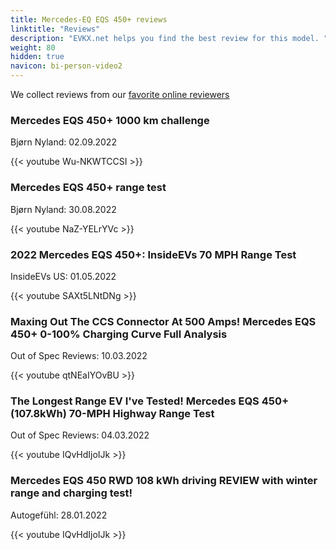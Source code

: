 ```yaml
---
title: Mercedes-EQ EQS 450+ reviews
linktitle: "Reviews"
description: "EVKX.net helps you find the best review for this model. "
weight: 80
hidden: true
navicon: bi-person-video2
---
```

We collect reviews from our [favorite online reviewers](/guides/evreviewers/)

<div class="container text-center shadow p-2 pe-4 mb-5 bg-body-tertiary rounded border">
<h3>Mercedes EQS 450+ 1000 km challenge</h3>
<p>Bjørn Nyland: 02.09.2022</p>

{{< youtube Wu-NKWTCCSI >}}

</div>
<div class="container text-center shadow p-2 pe-4 mb-5 bg-body-tertiary rounded border">
<h3>Mercedes EQS 450+ range test</h3>
<p>Bjørn Nyland: 30.08.2022</p>

{{< youtube NaZ-YELrYVc >}}

</div>
<div class="container text-center shadow p-2 pe-4 mb-5 bg-body-tertiary rounded border">
<h3>2022 Mercedes EQS 450+: InsideEVs 70 MPH Range Test</h3>
<p>InsideEVs US: 01.05.2022</p>

{{< youtube SAXt5LNtDNg >}}

</div>
<div class="container text-center shadow p-2 pe-4 mb-5 bg-body-tertiary rounded border">
<h3>Maxing Out The CCS Connector At 500 Amps! Mercedes EQS 450+ 0-100% Charging Curve Full Analysis</h3>
<p>Out of Spec Reviews: 10.03.2022</p>

{{< youtube qtNEaIYOvBU >}}

</div>
<div class="container text-center shadow p-2 pe-4 mb-5 bg-body-tertiary rounded border">
<h3>The Longest Range EV I've Tested! Mercedes EQS 450+ (107.8kWh) 70-MPH Highway Range Test</h3>
<p>Out of Spec Reviews: 04.03.2022</p>

{{< youtube IQvHdIjoIJk >}}

</div>
<div class="container text-center shadow p-2 pe-4 mb-5 bg-body-tertiary rounded border">
<h3>Mercedes EQS 450 RWD 108 kWh driving REVIEW with winter range and charging test!</h3>
<p>Autogefühl: 28.01.2022</p>

{{< youtube IQvHdIjoIJk >}}

</div>

